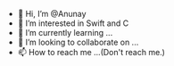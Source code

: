 - 👋 Hi, I’m @Anunay
- 👀 I’m interested in Swift and C  
- 🌱 I’m currently learning ...
- 💞️ I’m looking to collaborate on ...
- 📫 How to reach me ...(Don't reach me.)

<!---
1Anunay/1Anunay is a ✨ special ✨ repository because its `README.md` (this file) appears on your GitHub profile.
You can click the Preview link to take a look at your changes.
--->
